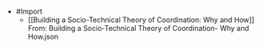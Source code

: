 - #Import
    - [[Building a Socio-Technical Theory of Coordination: Why and How]] From: Building a Socio-Technical Theory of Coordination- Why and How.json

